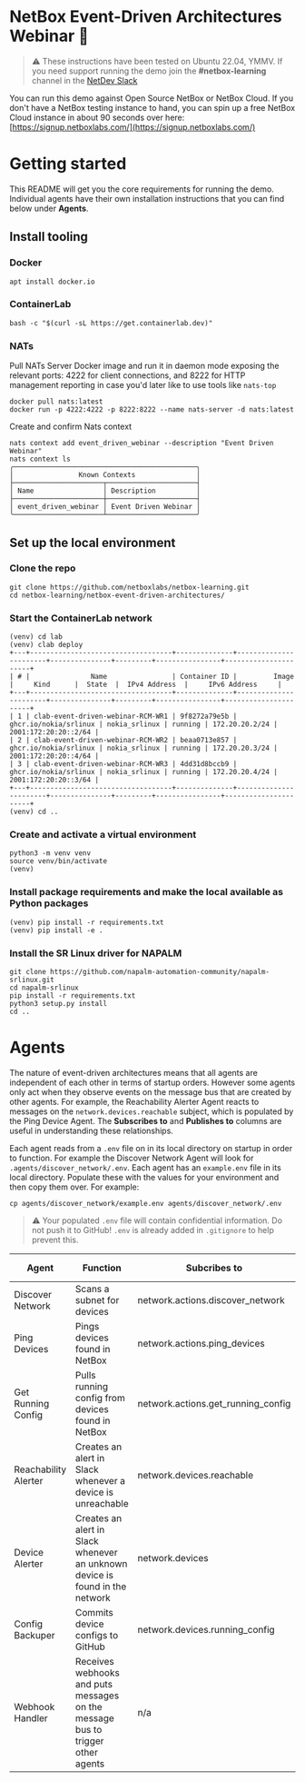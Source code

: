 # NetBox Event-Driven Architectures Webinar 🚀

> ⚠️ These instructions have been tested on Ubuntu 22.04, YMMV.
> If you need support running the demo join the **#netbox-learning** channel in the [NetDev Slack](https://netdev.chat/)

You can run this demo against Open Source NetBox or NetBox Cloud. If you don't have a NetBox testing instance to hand, you can spin up a free NetBox Cloud instance in about 90 seconds over here: [https://signup.netboxlabs.com/](https://signup.netboxlabs.com/)

# Getting started

This README will get you the core requirements for running the demo. Individual agents have their own installation instructions that you can find below under **Agents**.

## Install tooling

### Docker
```
apt install docker.io
```

### ContainerLab
```
bash -c "$(curl -sL https://get.containerlab.dev)"
```

### NATs

Pull NATs Server Docker image and run it in daemon mode exposing the relevant ports: 4222 for client connections, and 8222 for HTTP management reporting in case you'd later like to use tools like `nats-top`
```
docker pull nats:latest
docker run -p 4222:4222 -p 8222:8222 --name nats-server -d nats:latest
```

Create and confirm Nats context
```
nats context add event_driven_webinar --description "Event Driven Webinar"
nats context ls
╭─────────────────────────────────────────────╮
│                Known Contexts               │
├──────────────────────┬──────────────────────┤
│ Name                 │ Description          │
├──────────────────────┼──────────────────────┤
│ event_driven_webinar │ Event Driven Webinar │
╰──────────────────────┴──────────────────────╯
```

## Set up the local environment

### Clone the repo
```
git clone https://github.com/netboxlabs/netbox-learning.git
cd netbox-learning/netbox-event-driven-architectures/
```

### Start the ContainerLab network

```
(venv) cd lab
(venv) clab deploy
+---+-----------------------------------+--------------+-----------------------+---------------+---------+----------------+----------------------+
| # |               Name                | Container ID |         Image         |     Kind      |  State  |  IPv4 Address  |     IPv6 Address     |
+---+-----------------------------------+--------------+-----------------------+---------------+---------+----------------+----------------------+
| 1 | clab-event-driven-webinar-RCM-WR1 | 9f8272a79e5b | ghcr.io/nokia/srlinux | nokia_srlinux | running | 172.20.20.2/24 | 2001:172:20:20::2/64 |
| 2 | clab-event-driven-webinar-RCM-WR2 | beaa0713e857 | ghcr.io/nokia/srlinux | nokia_srlinux | running | 172.20.20.3/24 | 2001:172:20:20::4/64 |
| 3 | clab-event-driven-webinar-RCM-WR3 | 4dd31d8bccb9 | ghcr.io/nokia/srlinux | nokia_srlinux | running | 172.20.20.4/24 | 2001:172:20:20::3/64 |
+---+-----------------------------------+--------------+-----------------------+---------------+---------+----------------+----------------------+
(venv) cd ..
```

### Create and activate a virtual environment

```
python3 -m venv venv
source venv/bin/activate
(venv)
```

### Install package requirements and make the local available as Python packages
 
```
(venv) pip install -r requirements.txt
(venv) pip install -e .
```

### Install the SR Linux driver for NAPALM
```
git clone https://github.com/napalm-automation-community/napalm-srlinux.git
cd napalm-srlinux
pip install -r requirements.txt
python3 setup.py install
cd ..
```
# Agents

The nature of event-driven architectures means that all agents are independent of each other in terms of startup orders. However some agents only act when they observe events on the message bus that are created by other agents. For example, the Reachability Alerter Agent reacts to messages on the `network.devices.reachable` subject, which is populated by the Ping Device Agent. The **Subscribes to** and **Publishes to** columns are useful in understanding these relationships.

Each agent reads from a `.env` file on in its local directory on startup in order to function. For example the Discover Network Agent will look for `.agents/discover_network/.env`. Each agent has an `example.env` file in its local directory. Populate these with the values for your environment and then copy them over. For example:

```
cp agents/discover_network/example.env agents/discover_network/.env
```

> ⚠️ Your populated `.env` file will contain confidential information. Do not push it to GitHub! `.env` is already added in `.gitignore` to help prevent this.

|Agent|Function|Subcribes to|Publishes to|External Dependencies|Instructions|
|---|---|---|---|---|---|
|Discover Network|Scans a subnet for devices|network.actions.discover_network|network.devices|Network|[README](./agents/discover_network/README.md)|
|Ping Devices|Pings devices found in NetBox|network.actions.ping_devices|network.devices.reachable|Network, NetBox|[README](./agents/ping_devices/README.md)|
|Get Running Config|Pulls running config from devices found in NetBox|network.actions.get_running_config|network.devices.running_config|Network, NetBox|[README](./agents/get_running_config/README.md)|
|Reachability Alerter|Creates an alert in Slack whenever a device is unreachable|network.devices.reachable|n/a|Slack|[README](./agents/reachability_alerter/README.md)|
|Device Alerter|Creates an alert in Slack whenever an unknown device is found in the network|network.devices|n/a|Slack, NetBox|[README](./agents/device_alerter/README.md)|
|Config Backuper|Commits device configs to GitHub|network.devices.running_config||GitHub|[README](agents/config_backuper/README.md)|
|Webhook Handler|Receives webhooks and puts messages on the message bus to trigger other agents|n/a|network.actions.discover_network <br> network.actions.ping_devices <br>network.actions.get_running_config|NetBox|[README](agents/webhook_handler/README.md)|